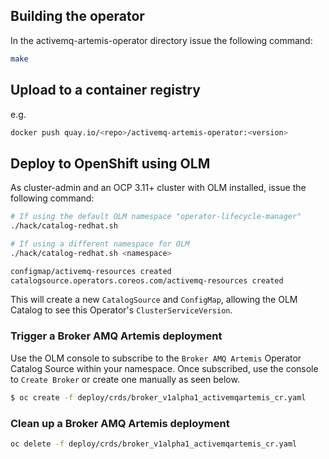 

## Building the operator

In the activemq-artemis-operator directory issue the following command: 

```bash
make
```

## Upload to a container registry

e.g.

```bash
docker push quay.io/<repo>/activemq-artemis-operator:<version>
```

## Deploy to OpenShift using OLM

As cluster-admin and an OCP 3.11+ cluster with OLM installed, issue the following command:

```bash
# If using the default OLM namespace "operator-lifecycle-manager"
./hack/catalog-redhat.sh

# If using a different namespace for OLM
./hack/catalog-redhat.sh <namespace>

configmap/activemq-resources created
catalogsource.operators.coreos.com/activemq-resources created


```

This will create a new `CatalogSource` and `ConfigMap`, allowing the OLM Catalog to see this Operator's `ClusterServiceVersion`.

### Trigger a Broker AMQ Artemis deployment

Use the OLM console to subscribe to the `Broker AMQ Artemis` Operator Catalog Source within your namespace. Once subscribed, use the console to `Create Broker` or create one manually as seen below.

```bash
$ oc create -f deploy/crds/broker_v1alpha1_activemqartemis_cr.yaml
```

### Clean up a Broker AMQ Artemis deployment

```bash
oc delete -f deploy/crds/broker_v1alpha1_activemqartemis_cr.yaml
```

